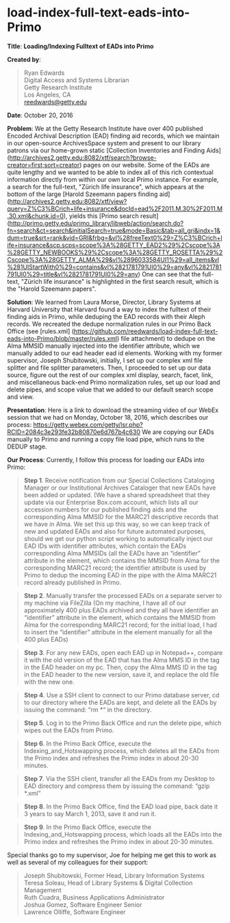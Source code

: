 # load-index-full-text-eads-into-Primo

**Title**: **Loading/Indexing Fulltext of EADs into Primo**

**Created by**:

> Ryan Edwards<br/>
> Digital Access and Systems Librarian<br/>
> Getty Research Institute<br/>
> Los Angeles, CA<br/>
> reedwards@getty.edu<br/>

**Date**: October 20, 2016

**Problem**: We at the Getty Research Institute have over 400 published Encoded Archival Description (EAD) finding aid records, which we maintain in our open-source ArchivesSpace system and present to our library patrons via our home-grown static [Collection Inventories and Finding Aids] (http://archives2.getty.edu:8082/xtf/search?browse-creator=first;sort=creator) pages on our website.  Some of the EADs are quite lengthy and we wanted to be able to index all of this rich contextual information directly from within our own local Primo instance. For example, a search for the full-text, "Zürich life insurance", which appears at the bottom of the large [Harold Szeemann papers finding aid] (http://archives2.getty.edu:8082/xtf/view?query=Z%C3%BCrich+life+insurance&docId=ead%2F2011.M.30%2F2011.M.30.xml&chunk.id=0), yields this [Primo search result] (http://primo.getty.edu/primo_library/libweb/action/search.do?fn=search&ct=search&initialSearch=true&mode=Basic&tab=all_gri&indx=1&dum=true&srt=rank&vid=GRI&frbg=&vl%28freeText0%29=Z%C3%BCrich+life+insurance&scp.scps=scope%3A%28GETTY_EAD2%29%2Cscope%3A%28GETTY_NEWBOOKS%29%2Cscope%3A%28GETTY_ROSETTA%29%2Cscope%3A%28GETTY_ALMA%29&vl%2896033584UI1%29=all_items&vl%281UIStartWith0%29=contains&vl%2821781791UI0%29=any&vl%2821781791UI0%29=title&vl%2821781791UI0%29=any) One can see that the full-text, "Zürich life insurance" is highlighted in the first search result, which is the "Harold Szeemann papers".

**Solution**: We learned from Laura Morse, Director, Library Systems at Harvard University that Harvard found a way to index the fulltext of their finding aids in Primo, while deduping the EAD records with their Aleph records.  We recreated the dedupe normalization rules in our Primo Back Office (see [rules.xml] (https://github.com/reedwards/load-index-full-text-eads-into-Primo/blob/master/rules.xml) file attachment) to dedupe on the Alma MMSID manually injected into the identifier attribute, which we manually added to our ead header ead id elements.  Working with my former supervisor, Joseph Shubitowski, initially, I set up our complex xml file splitter and file splitter parameters.  Then, I proceeded to set up our data source, figure out the rest of our complex xml display, search, facet, link, and miscellaneous back-end Primo normalization rules, set up our load and delete pipes, and scope value that we added to our default search scope and view.

**Presentation**: Here is a link to download the streaming video of our WebEx session that we had on Monday, October 18, 2016, which describes our process: https://getty.webex.com/getty/lsr.php?RCID=2084c3e293fe32b80870e6d767b4c630 We are copying our EADs manually to Primo and running a copy file load pipe, which runs to the DEDUP stage.
 
**Our Process**: Currently, I follow this process for loading our EADs into Primo:
 
> **Step 1**. Receive notification from our Special Collections Cataloging Manager or our Institutional Archives Cataloger that new EADs have been added or updated. (We have a shared spreadsheet that they update via our Enterprise Box.com account, which lists all our accession numbers for our published finding aids and the corresponding Alma MMSID for the MARC21 descriptive records that we have in Alma.  We set this up this way, so we can keep track of new and updated EADs and also for future automated purposes, should we get our python script working to automatically inject our EAD IDs with identifier attributes, which contain the EADs corresponding Alma MMSIDs (all the EADs have an “identifier” attribute in the <eadid> element, which contains the MMSID from Alma for the corresponding MARC21 record; the identifier attribute is used by Primo to dedup the incoming EAD in the pipe with the Alma MARC21 record already published in Primo.

> **Step 2**. Manually transfer the processed EADs on a separate server to my machine via FileZilla (On my machine, I have all of our approximately 400 plus EADs archived and they all have identifier an “identifier” attribute in the <eadid> element, which contains the MMSID from Alma for the corresponding MARC21 record; for the initial load, I had to insert the “identifier” attribute in the <eadid> element manually for all the 400 plus EADs)

> **Step 3**. For any new EADs, open each EAD up in Notepad++, compare it with the old version of the EAD that has the Alma MMS ID in the <identifier> tag in the EAD header on my pc.  Then, copy the Alma MMS ID in the <identifier> tag in the EAD header to the new version, save it, and replace the old file with the new one.

> **Step 4**. Use a SSH client to connect to our Primo database server, cd to our directory where the EADs are kept, and delete all the EADs by issuing the command: “rm *“ in the directory.

> **Step 5**. Log in to the Primo Back Office and run the delete pipe, which wipes out the EADs from Primo.

> **Step 6**. In the Primo Back Office, execute the Indexing_and_Hotswapping process, which deletes all the EADs from the Primo index and refreshes the Primo index in about 20-30 minutes.

> **Step 7**. Via the SSH client, transfer all the EADs from my Desktop to EAD directory and compress them by issuing the command: “gzip *.xml”

> **Step 8**. In the Primo Back Office, find the EAD load pipe, back date it 3 years to say March 1, 2013, save it and run it.

> **Step 9**. In the Primo Back Office, execute the Indexing_and_Hotswapping process, which loads all the EADs into the Primo index and refreshes the Primo index in about 20-30 minutes.



Special thanks go to my supervisor, Joe for helping me get this to work as well as several of my colleagues for their support:

> Joseph Shubitowski, Former Head, Library Information Systems <br>
> Teresa Soleau, Head of Library Systems & Digital Collection Management <br>
> Ruth Cuadra, Business Applications Administrator <br>
> Joshua Gomez, Software Engineer Senior <br>
> Lawrence Olliffe, Software Engineer
